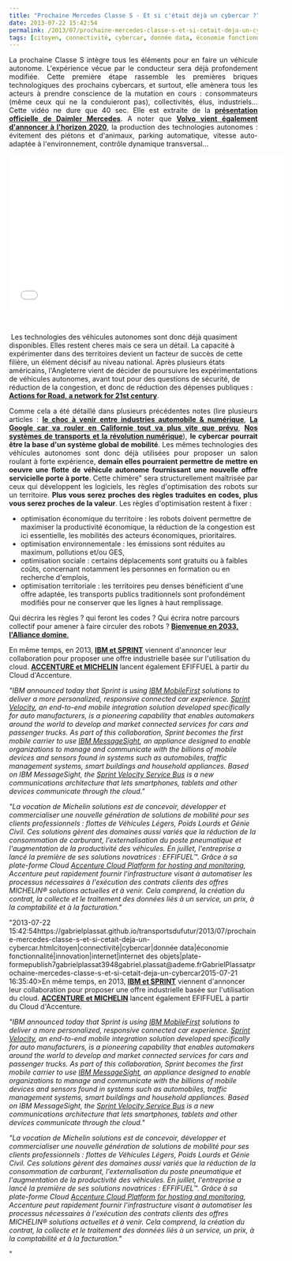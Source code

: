 ```yaml
---
title: "Prochaine Mercedes Classe S - Et si c'était déjà un cybercar ?"
date: 2013-07-22 15:42:54
permalink: /2013/07/prochaine-mercedes-classe-s-et-si-cetait-deja-un-cybercar.html
tags: [citoyen, connectivité, cybercar, donnée data, économie fonctionnalité, innovation, internet, internet des objets, plate-forme]
---
```


<p style="text-align: justify;">La prochaine Classe S intègre tous les éléments pour en faire un véhicule autonome. L'expérience vécue par le conducteur sera déjà profondement modifiée. Cette première étape rassemble les premières briques technologiques des prochains cybercars, et surtout, elle amènera tous les acteurs à prendre conscience de la mutation en cours : consommateurs (même ceux qui ne la conduieront pas), collectivités, élus, industriels... Cette vidéo ne dure que 40 sec. Elle est extraite de la <strong><a href="https://www.youtube.com/watch?v=mEpPww4AXMI&list=PLvYrJ_MvVasZtY-F821dkawSkItMQSEcJ&index=26" target="_blank">présentation officielle de Daimler Mercedes</a></strong>. A noter que <strong><a href="http://www.youtube.com/watch?v=vwckQpZbJW4#at=162" target="_blank">Volvo vient également d'annoncer à l'horizon 2020</a></strong>, la production des technologies autonomes : évitement des piétons et d'animaux, parking automatique, vitesse auto-adaptée à l'environnement, contrôle dynamique transversal...</p> <iframe frameborder="0" height="315" src="//www.youtube.com/embed/vKDDvBdj5hQ" width="560"></iframe> <p style="text-align: justify;"> </p>   <!--more-->   Les technologies des véhicules autonomes sont donc déjà quasiment disponibles. Elles restent cheres mais ce sera un détail. La capacité à expérimenter dans des territoires devient un facteur de succès de cette filière, un élément décisif au niveau national. Après plusieurs états américains, l'Angleterre vient de décider de poursuivre les expérimentations de véhicules autonomes, avant tout pour des questions de sécurité, de réduction de la congestion, et donc de réduction des dépenses publiques : <strong><a href="http://fr.slideshare.net/transportsdufutur/uk-action-forroads" target="_blank">Actions for Road, a network for 21st century</a></strong>. <p style="text-align: justify;">Comme cela a été détaillé dans plusieurs précédentes notes (lire plusieurs articles : <strong><a href="https://gabrielplassat.github.io/transportsdufutur/2012/09/lindustrie-automobile-a-choisi-de-concevoir-developper-et-commercialiser-des-produits-qui-sadaptent-a-tous-les-territoires.html" target="_blank">le choc à venir entre industries automobile & numérique</a></strong>, <strong><a href="https://gabrielplassat.github.io/transportsdufutur/2012/09/la-google-car-va-rouler-en-californie-tout-va-plus-vite-que-prevu-le-point-de-basculement-se-rapproc.html" target="_blank">La Google car va rouler en Californie tout va plus vite que prévu</a></strong>, <strong><a href="https://gabrielplassat.github.io/transportsdufutur/2012/04/nos-systemes-de-transport-et-la-revolution-numerique-pourquoi-cela-va-tout-changer.html" target="_blank">Nos systèmes de transports et la révolution numérique</a></strong>), <strong>le cybercar pourrait être la base d'un système global de mobilité</strong>. Les mêmes technologies des véhicules autonomes sont donc déjà utilisées pour proposer un salon roulant à forte expérience, <strong>demain elles pourraient permettre de mettre en oeuvre une flotte de véhicule autonome fournissant une nouvelle offre servicielle porte à porte</strong>. Cette chimère" sera structurellement maîtrisée par ceux qui développent les logiciels, les règles d'optimisation des robots sur un territoire. <strong>Plus vous serez proches des règles traduites en codes, plus vous serez proches de la valeur</strong>. Les règles d'optimisation restent à fixer : </p> <ul> <li>optimisation économique du territoire : les robots doivent permettre de maximiser la productivité économique, la réduction de la congestion est ici essentielle, les mobilités des acteurs économiques, prioritaires.</li> <li>optimisation environnementale : les émissions sont réduites au maximum, pollutions et/ou GES,</li> <li>optimisation sociale : certains déplacements sont gratuits ou à faibles coûts, concernant notamment les personnes en formation ou en recherche d'emplois, </li> <li>optimisation territoriale : les territoires peu denses bénéficient d'une offre adaptée, les transports publics traditionnels sont profondément modifiés pour ne conserver que les lignes à haut remplissage.</li> </ul> <p style=""text-align: justify> Qui décrira les règles ? qui feront les codes ? Qui écrira notre parcours collectif pour amener à faire circuler des robots ? <a href="https://gabrielplassat.github.io/transportsdufutur/2013/04/en-supprimant-quasiment-la-matiere-pour-ne-garder-que-les-flux-et-les-renverser-les-glass-avaient-to-1.html"" target=""_blank""><strong>Bienvenue en 2033, l'Alliance domine</strong>.</a></p> <p style=""text-align: justify><a href="https://gabrielplassat.github.io/transportsdufutur/2013/04/en-supprimant-quasiment-la-matiere-pour-ne-garder-que-les-flux-et-les-renverser-les-glass-avaient-to-1.html"" target=""_blank""></a></p> <p style=""text-align: justify>En même temps, en 2013, <strong><a href=""http://www-03.ibm.com/press/us/en/pressrelease/41441.wss"" target=""_blank"">IBM et SPRINT</a></strong> viennent d'annoncer leur collaboration pour proposer une offre industrielle basée sur l'utilisation du cloud. <strong><a href=""http://www.bfmtv.com/economie/accenture-collabore-michelin-lancement-nouvelle-activite-mobilite-leader-pneumatique-adossee-a-plate-forme-cloud-d-and-8217-accenture-562902.html"" target=""_blank"">ACCENTURE et MICHELIN</a></strong> lancent également EFIFFUEL à partir du Cloud d'Accenture.</p> <p style=""padding-left: 30px text-align: justify><em>"IBM announced today that Sprint is using <a href=""http://www.ibm.com/mobilefirst/us/en/"">IBM MobileFirst</a> solutions to deliver a more personalized, responsive connected car experience. </em><em><a href=""http://m2m.sprint.com/m2m-solutions/velocity"">Sprint Velocity</a>, an end-to-end mobile integration solution developed specifically for auto manufacturers, is a pioneering capability that enables automakers around the world to develop and market connected services for cars and passenger trucks. As part of this collaboration, Sprint becomes the first mobile carrier to use <a href=""http://www-03.ibm.com/software/products/us/en/messagesight/"">IBM MessageSight</a>, an appliance designed to enable organizations to manage and communicate with the billions of mobile devices and sensors found in systems such as automobiles, traffic management systems, smart buildings and household appliances. </em><em>Based on IBM MessageSight, the <a href=""http://youtu.be/V1ooTX4aTE8"">Sprint Velocity Service Bus</a> is a new communications architecture that lets smartphones, tablets and other devices communicate through the cloud."</em></p> <p style=""padding-left: 30px text-align: justify><em>"La vocation de Michelin solutions est de concevoir, développer et commercialiser une nouvelle génération de solutions de mobilité pour ses clients professionnels : flottes de Véhicules Légers, Poids Lourds et Génie Civil. Ces solutions gèrent des domaines aussi variés que la réduction de la consommation de carburant, l'externalisation du poste pneumatique et l'augmentation de la productivité des véhicules. En juillet, l'entreprise a lancé la première de ses solutions novatrices : EFFIFUEL™. </em><em>Grâce à sa plate-forme Cloud <a href=""http://cts.businesswire.com/ct/CT?id=smartlink&url=http%3A%2F%2Fwww.accenture.com%2Fus-en%2FPages%2Fservice-hybrid-cloud-platform.aspx&esheet=50673587&newsitemid=20130719005186&lan=fr-FR&anchor=Accenture+Cloud+Platform+for+hosting+and+monitoring&index=1&md5=cd8344392c1515f9c801192bfa48d738"">Accenture Cloud Platform for hosting and monitoring</a>, Accenture peut rapidement fournir l'infrastructure visant à automatiser les processus nécessaires à l'exécution des contrats clients des offres MICHELIN® solutions actuelles et à venir. Cela comprend, la création du contrat, la collecte et le traitement des données liés à un service, un prix, à la comptabilité et à la facturation."</em></p>"2013-07-22 15:42:54https://gabrielplassat.github.io/transportsdufutur/2013/07/prochaine-mercedes-classe-s-et-si-cetait-deja-un-cybercar.htmlcitoyen|connectivité|cybercar|donnée data|économie fonctionnalité|innovation|internet|internet des objets|plate-formepublish7gabrielplassat3948gabriel.plassat@ademe.frGabrielPlassatprochaine-mercedes-classe-s-et-si-cetait-deja-un-cybercar2015-07-21 16:35:40>En même temps, en 2013, <strong><a href=""http://www-03.ibm.com/press/us/en/pressrelease/41441.wss"" target=""_blank"">IBM et SPRINT</a></strong> viennent d'annoncer leur collaboration pour proposer une offre industrielle basée sur l'utilisation du cloud. <strong><a href=""http://www.bfmtv.com/economie/accenture-collabore-michelin-lancement-nouvelle-activite-mobilite-leader-pneumatique-adossee-a-plate-forme-cloud-d-and-8217-accenture-562902.html"" target=""_blank"">ACCENTURE et MICHELIN</a></strong> lancent également EFIFFUEL à partir du Cloud d'Accenture.</p> <p style=""padding-left: 30px><em>"IBM announced today that Sprint is using <a href=""http://www.ibm.com/mobilefirst/us/en/"">IBM MobileFirst</a> solutions to deliver a more personalized, responsive connected car experience. </em><em><a href=""http://m2m.sprint.com/m2m-solutions/velocity"">Sprint Velocity</a>, an end-to-end mobile integration solution developed specifically for auto manufacturers, is a pioneering capability that enables automakers around the world to develop and market connected services for cars and passenger trucks. As part of this collaboration, Sprint becomes the first mobile carrier to use <a href=""http://www-03.ibm.com/software/products/us/en/messagesight/"">IBM MessageSight</a>, an appliance designed to enable organizations to manage and communicate with the billions of mobile devices and sensors found in systems such as automobiles, traffic management systems, smart buildings and household appliances. </em><em>Based on IBM MessageSight, the <a href=""http://youtu.be/V1ooTX4aTE8"">Sprint Velocity Service Bus</a> is a new communications architecture that lets smartphones, tablets and other devices communicate through the cloud."</em></p> <p style=""padding-left: 30px><em>"La vocation de Michelin solutions est de concevoir, développer et commercialiser une nouvelle génération de solutions de mobilité pour ses clients professionnels : flottes de Véhicules Légers, Poids Lourds et Génie Civil. Ces solutions gèrent des domaines aussi variés que la réduction de la consommation de carburant, l'externalisation du poste pneumatique et l'augmentation de la productivité des véhicules. En juillet, l'entreprise a lancé la première de ses solutions novatrices : EFFIFUEL™. </em><em>Grâce à sa plate-forme Cloud <a href=""http://cts.businesswire.com/ct/CT?id=smartlink&url=http%3A%2F%2Fwww.accenture.com%2Fus-en%2FPages%2Fservice-hybrid-cloud-platform.aspx&esheet=50673587&newsitemid=20130719005186&lan=fr-FR&anchor=Accenture+Cloud+Platform+for+hosting+and+monitoring&index=1&md5=cd8344392c1515f9c801192bfa48d738"">Accenture Cloud Platform for hosting and monitoring</a>, Accenture peut rapidement fournir l'infrastructure visant à automatiser les processus nécessaires à l'exécution des contrats clients des offres MICHELIN® solutions actuelles et à venir. Cela comprend, la création du contrat, la collecte et le traitement des données liés à un service, un prix, à la comptabilité et à la facturation."</em></p>"
